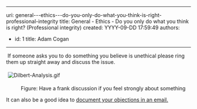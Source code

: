 

---
uri: general---ethics---do-you-only-do-what-you-think-is-right-professional-integrity
title: General - Ethics - Do you only do what you think is right? (Professional integrity)
created: YYYY-09-DD 17:59:49
authors:
  - id: 1
    title: Adam Cogan
---




<span class='intro'> <p>​​​
                    If someone asks you to do something you believe is unethical please ring them up
                    straight away and discuss the issue.
                <br></p> </span>

<dl class="ssw15-rteElement-ImageArea">​<img src="/PublishingImages/Dilbert-Analysis.gif" alt="Dilbert-Analysis.gif" style="margin&#58;5px;" /></dl><dd class="ssw15-rteElement-FigureNormal">Figure&#58; Have a frank discussion if you feel strongly about something​<br></dd><p class="ssw15-rteElement-P">​​It can also be a good idea to&#160;<a href="/_layouts/15/FIXUPREDIRECT.ASPX?WebId=3dfc0e07-e23a-4cbb-aac2-e778b71166a2&amp;TermSetId=07da3ddf-0924-4cd2-a6d4-a4809ae20160&amp;TermId=59e4c25f-a62d-4944-af14-70fe2a648447">document your objections in an email.</a>​<br></p>


